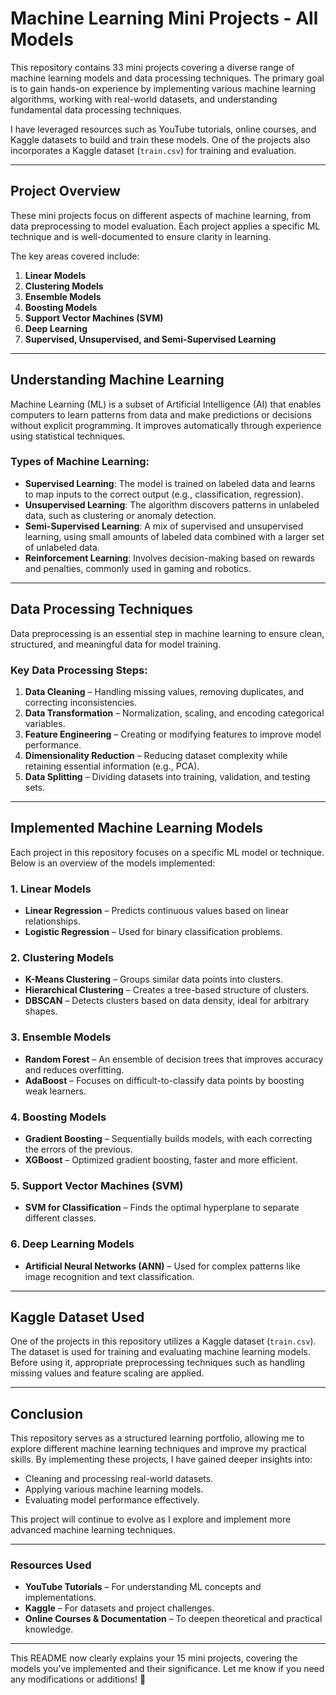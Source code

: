 # **Machine Learning Mini Projects - All Models**

This repository contains 33 mini projects covering a diverse range of machine learning models and data processing techniques. The primary goal is to gain hands-on experience by implementing various machine learning algorithms, working with real-world datasets, and understanding fundamental data processing techniques.

I have leveraged resources such as YouTube tutorials, online courses, and Kaggle datasets to build and train these models. One of the projects also incorporates a Kaggle dataset (`train.csv`) for training and evaluation.

---

## **Project Overview**

These mini projects focus on different aspects of machine learning, from data preprocessing to model evaluation. Each project applies a specific ML technique and is well-documented to ensure clarity in learning.

The key areas covered include:

1. **Linear Models**
2. **Clustering Models**
3. **Ensemble Models**
4. **Boosting Models**
5. **Support Vector Machines (SVM)**
6. **Deep Learning**
7. **Supervised, Unsupervised, and Semi-Supervised Learning**

---

## **Understanding Machine Learning**

Machine Learning (ML) is a subset of Artificial Intelligence (AI) that enables computers to learn patterns from data and make predictions or decisions without explicit programming. It improves automatically through experience using statistical techniques.

### **Types of Machine Learning:**
- **Supervised Learning**: The model is trained on labeled data and learns to map inputs to the correct output (e.g., classification, regression).
- **Unsupervised Learning**: The algorithm discovers patterns in unlabeled data, such as clustering or anomaly detection.
- **Semi-Supervised Learning**: A mix of supervised and unsupervised learning, using small amounts of labeled data combined with a larger set of unlabeled data.
- **Reinforcement Learning**: Involves decision-making based on rewards and penalties, commonly used in gaming and robotics.

---

## **Data Processing Techniques**

Data preprocessing is an essential step in machine learning to ensure clean, structured, and meaningful data for model training.

### **Key Data Processing Steps:**
1. **Data Cleaning** – Handling missing values, removing duplicates, and correcting inconsistencies.
2. **Data Transformation** – Normalization, scaling, and encoding categorical variables.
3. **Feature Engineering** – Creating or modifying features to improve model performance.
4. **Dimensionality Reduction** – Reducing dataset complexity while retaining essential information (e.g., PCA).
5. **Data Splitting** – Dividing datasets into training, validation, and testing sets.

---

## **Implemented Machine Learning Models**

Each project in this repository focuses on a specific ML model or technique. Below is an overview of the models implemented:

### **1. Linear Models**
- **Linear Regression** – Predicts continuous values based on linear relationships.
- **Logistic Regression** – Used for binary classification problems.

### **2. Clustering Models**
- **K-Means Clustering** – Groups similar data points into clusters.
- **Hierarchical Clustering** – Creates a tree-based structure of clusters.
- **DBSCAN** – Detects clusters based on data density, ideal for arbitrary shapes.

### **3. Ensemble Models**
- **Random Forest** – An ensemble of decision trees that improves accuracy and reduces overfitting.
- **AdaBoost** – Focuses on difficult-to-classify data points by boosting weak learners.

### **4. Boosting Models**
- **Gradient Boosting** – Sequentially builds models, with each correcting the errors of the previous.
- **XGBoost** – Optimized gradient boosting, faster and more efficient.

### **5. Support Vector Machines (SVM)**
- **SVM for Classification** – Finds the optimal hyperplane to separate different classes.

### **6. Deep Learning Models**
- **Artificial Neural Networks (ANN)** – Used for complex patterns like image recognition and text classification.

---

## **Kaggle Dataset Used**

One of the projects in this repository utilizes a Kaggle dataset (`train.csv`). The dataset is used for training and evaluating machine learning models. Before using it, appropriate preprocessing techniques such as handling missing values and feature scaling are applied.

---

## **Conclusion**

This repository serves as a structured learning portfolio, allowing me to explore different machine learning techniques and improve my practical skills. By implementing these projects, I have gained deeper insights into:

- Cleaning and processing real-world datasets.
- Applying various machine learning models.
- Evaluating model performance effectively.

This project will continue to evolve as I explore and implement more advanced machine learning techniques.

---

### **Resources Used**
- **YouTube Tutorials** – For understanding ML concepts and implementations.
- **Kaggle** – For datasets and project challenges.
- **Online Courses & Documentation** – To deepen theoretical and practical knowledge.

---

This README now clearly explains your 15 mini projects, covering the models you’ve implemented and their significance. Let me know if you need any modifications or additions! 🚀
